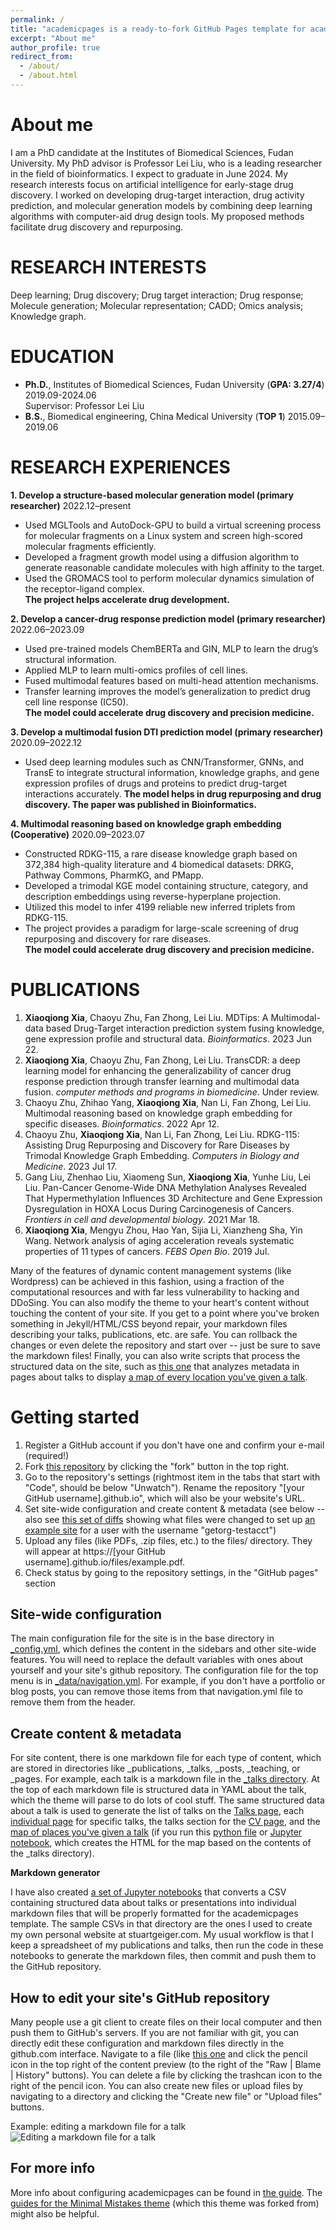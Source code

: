```yaml
---
permalink: /
title: "academicpages is a ready-to-fork GitHub Pages template for academic personal websites"
excerpt: "About me"
author_profile: true
redirect_from: 
  - /about/
  - /about.html
---
```

About me
======
I am a PhD candidate at the Institutes of Biomedical Sciences, Fudan University. My PhD advisor is Professor Lei Liu, who is a leading researcher in the field of bioinformatics. I expect to graduate in June 2024. My research interests focus on artificial intelligence for early-stage drug discovery. I worked on developing drug-target interaction, drug activity prediction, and molecular generation models by combining deep learning algorithms with computer-aid drug design tools. My proposed methods facilitate drug discovery and repurposing.

RESEARCH INTERESTS
======
Deep learning; Drug discovery; Drug target interaction; Drug response; Molecule generation; Molecular representation; CADD; Omics analysis; Knowledge graph.

EDUCATION
======
* **Ph.D.**, Institutes of Biomedical Sciences, Fudan University (**GPA: 3.27/4**)	2019.09-2024.06  
Supervisor: Professor Lei Liu  
* **B.S.**, Biomedical engineering, China Medical University (**TOP 1**)	2015.09–2019.06

RESEARCH EXPERIENCES
======
**1. Develop a structure-based molecular generation model (primary researcher)**	2022.12–present  
* Used MGLTools and AutoDock-GPU to build a virtual screening process for molecular fragments on a Linux system and screen high-scored molecular fragments efficiently.  
* Developed a fragment growth model using a diffusion algorithm to generate reasonable candidate molecules with high affinity to the target.  
* Used the GROMACS tool to perform molecular dynamics simulation of the receptor-ligand complex.  
**The project helps accelerate drug development.**  

**2. Develop a cancer-drug response prediction model (primary researcher)**	2022.06–2023.09
* Used pre-trained models ChemBERTa and GIN, MLP to learn the drug’s structural information.  
* Applied MLP to learn multi-omics profiles of cell lines.  
* Fused multimodal features based on multi-head attention mechanisms.  
* Transfer learning improves the model’s generalization to predict drug cell line response (IC50).  
**The model could accelerate drug discovery and precision medicine.**  

**3. Develop a multimodal fusion DTI prediction model (primary researcher)**	2020.09–2022.12
* Used deep learning modules such as CNN/Transformer, GNNs, and TransE to integrate structural information, knowledge graphs, and gene expression profiles of drugs and proteins to predict drug-target interactions accurately.
**The model helps in drug repurposing and drug discovery. The paper was published in Bioinformatics.**

**4. Multimodal reasoning based on knowledge graph embedding (Cooperative)**	2020.09–2023.07
* Constructed RDKG-115, a rare disease knowledge graph based on 372,384 high-quality literature and 4 biomedical datasets: DRKG, Pathway Commons, PharmKG, and PMapp.  
* Developed a trimodal KGE model containing structure, category, and description embeddings using reverse-hyperplane projection.  
* Utilized this model to infer 4199 reliable new inferred triplets from RDKG-115.  
* The project provides a paradigm for large-scale screening of drug repurposing and discovery for rare diseases.  
**The model could accelerate drug discovery and precision medicine.**  

PUBLICATIONS
======
1. **Xiaoqiong Xia**, Chaoyu Zhu, Fan Zhong, Lei Liu. MDTips: A Multimodal-data based Drug-Target interaction prediction system fusing knowledge, gene expression profile and structural data. *Bioinformatics*. 2023 Jun 22.  <br/> 
2. **Xiaoqiong Xia**, Chaoyu Zhu, Fan Zhong, Lei Liu. TransCDR: a deep learning model for enhancing the generalizability of cancer drug response prediction through transfer learning and multimodal data fusion. *computer methods and programs in biomedicine*. Under review.  
3. Chaoyu Zhu, Zhihao Yang, **Xiaoqiong Xia**, Nan Li, Fan Zhong, Lei Liu. Multimodal reasoning based on knowledge graph embedding for specific diseases. *Bioinformatics*. 2022 Apr 12.  
4. Chaoyu Zhu, **Xiaoqiong Xia**, Nan Li, Fan Zhong, Lei Liu. RDKG-115: Assisting Drug Repurposing and Discovery for Rare Diseases by Trimodal Knowledge Graph Embedding. *Computers in Biology and Medicine*. 2023 Jul 17.  
5. Gang Liu, Zhenhao Liu, Xiaomeng Sun, **Xiaoqiong Xia**, Yunhe Liu, Lei Liu. Pan-Cancer Genome-Wide DNA Methylation Analyses Revealed That Hypermethylation Influences 3D Architecture and Gene Expression Dysregulation in HOXA Locus During Carcinogenesis of Cancers. *Frontiers in cell and developmental biology*. 2021 Mar 18.  
6. **Xiaoqiong Xia**, Mengyu Zhou, Hao Yan, Sijia Li, Xianzheng Sha, Yin Wang. Network analysis of aging acceleration reveals systematic properties of 11 types of cancers. *FEBS Open Bio*. 2019 Jul.  

  
Many of the features of dynamic content management systems (like Wordpress) can be achieved in this fashion, using a fraction of the computational resources and with far less vulnerability to hacking and DDoSing. You can also modify the theme to your heart's content without touching the content of your site. If you get to a point where you've broken something in Jekyll/HTML/CSS beyond repair, your markdown files describing your talks, publications, etc. are safe. You can rollback the changes or even delete the repository and start over -- just be sure to save the markdown files! Finally, you can also write scripts that process the structured data on the site, such as [this one](https://github.com/academicpages/academicpages.github.io/blob/master/talkmap.ipynb) that analyzes metadata in pages about talks to display [a map of every location you've given a talk](https://academicpages.github.io/talkmap.html).

Getting started
======
1. Register a GitHub account if you don't have one and confirm your e-mail (required!)
1. Fork [this repository](https://github.com/academicpages/academicpages.github.io) by clicking the "fork" button in the top right. 
1. Go to the repository's settings (rightmost item in the tabs that start with "Code", should be below "Unwatch"). Rename the repository "[your GitHub username].github.io", which will also be your website's URL.
1. Set site-wide configuration and create content & metadata (see below -- also see [this set of diffs](http://archive.is/3TPas) showing what files were changed to set up [an example site](https://getorg-testacct.github.io) for a user with the username "getorg-testacct")
1. Upload any files (like PDFs, .zip files, etc.) to the files/ directory. They will appear at https://[your GitHub username].github.io/files/example.pdf.  
1. Check status by going to the repository settings, in the "GitHub pages" section

Site-wide configuration
------
The main configuration file for the site is in the base directory in [_config.yml](https://github.com/academicpages/academicpages.github.io/blob/master/_config.yml), which defines the content in the sidebars and other site-wide features. You will need to replace the default variables with ones about yourself and your site's github repository. The configuration file for the top menu is in [_data/navigation.yml](https://github.com/academicpages/academicpages.github.io/blob/master/_data/navigation.yml). For example, if you don't have a portfolio or blog posts, you can remove those items from that navigation.yml file to remove them from the header. 

Create content & metadata
------
For site content, there is one markdown file for each type of content, which are stored in directories like _publications, _talks, _posts, _teaching, or _pages. For example, each talk is a markdown file in the [_talks directory](https://github.com/academicpages/academicpages.github.io/tree/master/_talks). At the top of each markdown file is structured data in YAML about the talk, which the theme will parse to do lots of cool stuff. The same structured data about a talk is used to generate the list of talks on the [Talks page](https://academicpages.github.io/talks), each [individual page](https://academicpages.github.io/talks/2012-03-01-talk-1) for specific talks, the talks section for the [CV page](https://academicpages.github.io/cv), and the [map of places you've given a talk](https://academicpages.github.io/talkmap.html) (if you run this [python file](https://github.com/academicpages/academicpages.github.io/blob/master/talkmap.py) or [Jupyter notebook](https://github.com/academicpages/academicpages.github.io/blob/master/talkmap.ipynb), which creates the HTML for the map based on the contents of the _talks directory).

**Markdown generator**

I have also created [a set of Jupyter notebooks](https://github.com/academicpages/academicpages.github.io/tree/master/markdown_generator
) that converts a CSV containing structured data about talks or presentations into individual markdown files that will be properly formatted for the academicpages template. The sample CSVs in that directory are the ones I used to create my own personal website at stuartgeiger.com. My usual workflow is that I keep a spreadsheet of my publications and talks, then run the code in these notebooks to generate the markdown files, then commit and push them to the GitHub repository.

How to edit your site's GitHub repository
------
Many people use a git client to create files on their local computer and then push them to GitHub's servers. If you are not familiar with git, you can directly edit these configuration and markdown files directly in the github.com interface. Navigate to a file (like [this one](https://github.com/academicpages/academicpages.github.io/blob/master/_talks/2012-03-01-talk-1.md) and click the pencil icon in the top right of the content preview (to the right of the "Raw | Blame | History" buttons). You can delete a file by clicking the trashcan icon to the right of the pencil icon. You can also create new files or upload files by navigating to a directory and clicking the "Create new file" or "Upload files" buttons. 

Example: editing a markdown file for a talk
![Editing a markdown file for a talk](/images/editing-talk.png)

For more info
------
More info about configuring academicpages can be found in [the guide](https://academicpages.github.io/markdown/). The [guides for the Minimal Mistakes theme](https://mmistakes.github.io/minimal-mistakes/docs/configuration/) (which this theme was forked from) might also be helpful.
